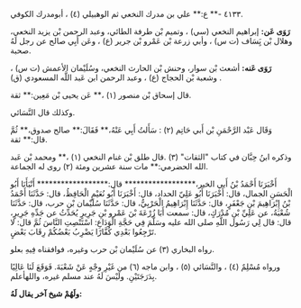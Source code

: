٤١٣٣ -** ع:** علي بن مدرك النخعي ثم الوهبيلي (٤) ، أبومدرك الكوفي.

**رَوَى عَن:** إبراهيم النخعي (سي) ، وتميم بْن طرفة الطائي، وعبد الرحمن بْن يزيد النخعي، وهلال بْن يَِسَاف (ت س) ، وأبي زرعة بْن عَمْرو بْن جرير (ع) ، وعَن أَبِي صالح عن رجل لَهُ صحبة.

**رَوَى عَنه:** أشعث بْن سوار، وحنش بْن الحارث النخعي، وسُلَيْمان الأعمش (ت س) ، وشعبة بْن الحجاج (ع) ، وعبد الرحمن ابن عَبد اللَّه المسعودي (ق) .

قال إسحاق بْن منصور (١) ،** عَن يحيى بْن مَعِين:** ثقة.

وكذلك قال النَّسَائي.

وَقَال عَبْد الرَّحْمَنِ بْن أَبي حَاتِم (٢) : سَأَلتُ أَبِي عَنْهُ،** فَقَالَ:** صالح صدوق،** ثُمَّ قال:** ثقة.

وذكره ابنُ حِبَّان في كتاب "الثقات" (٣) .قال طلق بْن غنام النخعي (١) ،** ومحمد بْن عَبد الله الحضرمي:** مات سنة عشرين ومئة (٢) روى له الجماعة.

أَخْبَرَنَا أَحْمَدُ بْنُ أَبي الخير،****************** قال:****************** أَنْبَأَنَا أَبُو الْحَسَنِ الجمال، قال: أَخْبَرَنَا أَبُو عَلِيّ الحداد، قال: أَخْبَرَنَا أَبُو نُعَيْمٍ الْحَافِظُ، قال: حَدَّثَنَا أَحْمَدُ بْنُ إِبْرَاهِيمَ بْنِ جَعْفَرٍ، قال: حَدَّثَنَا إِبْرَاهِيمُ الْحَرْبِيُّ، قال: حَدَّثَنَا سُلَيْمان بْن حرب، قال: حَدَّثَنَا شُعْبَةُ، عن عَلِيِّ بْنِ مُدْرَكٍ، قال: سمعت أَبَا زُرْعَةَ بْنَ عَمْرو بْنِ جَرِيرٍ يُحَدِّثُ عن جَدِّهِ جَرِيرٍ، قال: قال لِي رَسُول اللَّهِ صلى الله عليه وسَلَّمَ فِي حَجَّةِ الْوَدَاعِ: اسْتَنْصِتِ النَّاسَ ثُمَّ قال: لا تَرْجِعُوا بَعْدِي كُفَّارًا يَضْرِبُ بَعْضُكُمْ رِقَابَ بَعْضٍ.

رواه البخاري (٣) عن سُلَيْمان بْن حرب وغيره، فوافقناه فِيهِ بعلو.

ورواه مُسْلِمٌ (٤) ، والنَّسَائي (٥) ، وابن ماجه (٦) من غَيْرِ وجْهٍ عَنْ شَعْبَةَ. فَوَقَعَ لَنَا عَالِيًا بِدَرَجَتَيْنِ. ولَيْسَ لَهُ عند مسلم غيره، واللهأعلم.

**ولَهُمْ شيخ آخر يقال لَهُ:**